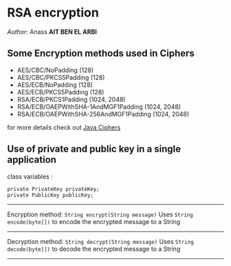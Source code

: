 # RSA encryption
_Author:_ 
Anass **AIT BEN EL ARBI**
## Some Encryption methods used in Ciphers

 <ul>
     <li>AES/CBC/NoPadding (128)</li>
     <li>AES/CBC/PKCS5Padding (128)</li>
     <li>AES/ECB/NoPadding (128)</li>
     <li>AES/ECB/PKCS5Padding (128)</li>
     <li>RSA/ECB/PKCS1Padding (1024, 2048)</li>
     <li>RSA/ECB/OAEPWithSHA-1AndMGF1Padding (1024, 2048)</li>
     <li>RSA/ECB/OAEPWithSHA-256AndMGF1Padding (1024, 2048)</li>
 </ul>
 <p>
 for more details check out <a href="https://docs.oracle.com/javase/7/docs/api/javax/crypto/Cipher.html">Java Ciphers</a>


## Use of private and public key in a single application

class variables : 
```
private PrivateKey privateKey;
private PublicKey publicKey;
```
_____________
Encryption method: 
`
String encrypt(String message)
`
Uses `String encode(byte[])` to encode the encrypted message to a String
________
Decryption method:
`
String decrypt(String message)
`
Uses `String decode(byte[])` to decode the encrypted message to a String
________